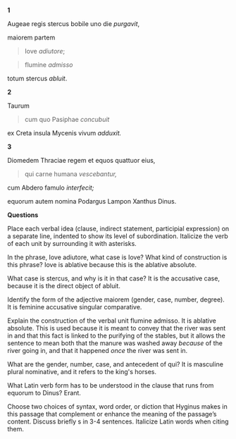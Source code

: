 **1**

Augeae regis stercus bobile uno die *purgavit*,

maiorem partem

> Iove *adiutore*;

> flumine *admisso*

totum stercus *abluit*.

**2**

Taurum

> cum quo Pasiphae *concubuit*

ex Creta insula Mycenis vivum *adduxit.*

**3**

Diomedem Thraciae regem et equos quattuor eius,

> qui carne humana *vescebantur,*

cum Abdero famulo *interfecit;*

equorum autem nomina Podargus Lampon Xanthus Dinus.

**Questions**

Place each verbal idea (clause, indirect statement, participial expression) on a separate line, indented to show its level of subordination. Italicize the verb of each unit by surrounding it with asterisks.

In the phrase, Iove adiutore, what case is Iove? What kind of construction is this phrase? Iove is ablative because this is the ablative absolute.

What case is stercus, and why is it in that case? It is the accusative case, because it is the direct object of abluit.

Identify the form of the adjective maiorem (gender, case, number, degree). It is feminine accusative singular comparative.

Explain the construction of the verbal unit flumine admisso. It is ablative absolute. This is used because it is meant to convey that the river was sent in and that this fact is linked to the purifying of the stables, but it allows the sentence to mean both that the manure was washed away *because* of the river going in, and that it happened *once* the river was sent in.

What are the gender, number, case, and antecedent of qui? It is masculine plural nominative, and it refers to the king's horses.

What Latin verb form has to be understood in the clause that runs from equorum to Dinus? Erant.

Choose two choices of syntax, word order, or diction that Hyginus makes in this passage that complement or enhance the meaning of the passage’s content. Discuss briefly s in 3-4 sentences. Italicize Latin words when citing them.
